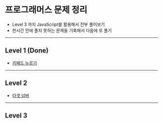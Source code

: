 # 프로그래머스 문제 정리
- Level 3 까지 JavaScript를 활용해서 전부 풀어보기
- 한시간 안에 풀지 못하는 문제들 기록해서 다음에 또 풀기
---

## Level 1 (Done)
- [키패드 누르기](https://programmers.co.kr/learn/courses/30/lessons/67256)

---
## Level 2
- [타겟 넘버](https://programmers.co.kr/learn/courses/30/lessons/43165)

---
## Level 3